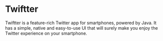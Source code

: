 Twiftter
========

Twiftter is a feature-rich Twitter app for smartphones, powered by Java. It has a simple, native and easy-to-use UI that will surely make you enjoy the Twitter experience on your smartphone.
